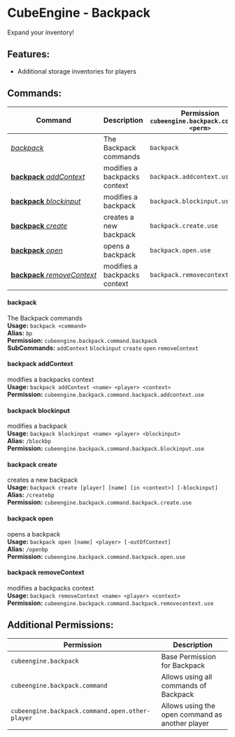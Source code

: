# CubeEngine - Backpack
Expand your inventory!

## Features:
 - Additional storage inventories for players

## Commands:

| Command | Description | Permission<br>`cubeengine.backpack.command.<perm>` |
| --- | --- | --- |
| [*backpack*](#backpack) | The Backpack commands | `backpack` |
| [**backpack**&nbsp;*addContext*](#backpackaddcontext) | modifies a backpacks context | `backpack.addcontext.use` |
| [**backpack**&nbsp;*blockinput*](#backpackblockinput) | modifies a backpack | `backpack.blockinput.use` |
| [**backpack**&nbsp;*create*](#backpackcreate) | creates a new backpack | `backpack.create.use` |
| [**backpack**&nbsp;*open*](#backpackopen) | opens a backpack | `backpack.open.use` |
| [**backpack**&nbsp;*removeContext*](#backpackremovecontext) | modifies a backpacks context | `backpack.removecontext.use` |

#### backpack  
The Backpack commands  
**Usage:** `backpack <command>`  
**Alias:** `bp`  
**Permission:** `cubeengine.backpack.command.backpack`  
**SubCommands:** `addContext` `blockinput` `create` `open` `removeContext`  

#### backpack&nbsp;addContext  
modifies a backpacks context  
**Usage:** `backpack addContext <name> <player> <context>`  
**Permission:** `cubeengine.backpack.command.backpack.addcontext.use`  
  

#### backpack&nbsp;blockinput  
modifies a backpack  
**Usage:** `backpack blockinput <name> <player> <blockinput>`  
**Alias:** `/blockbp`  
**Permission:** `cubeengine.backpack.command.backpack.blockinput.use`  
  

#### backpack&nbsp;create  
creates a new backpack  
**Usage:** `backpack create [player] [name] [in <context>] [-blockinput]`  
**Alias:** `/createbp`  
**Permission:** `cubeengine.backpack.command.backpack.create.use`  
  

#### backpack&nbsp;open  
opens a backpack  
**Usage:** `backpack open [name] <player> [-outOfContext]`  
**Alias:** `/openbp`  
**Permission:** `cubeengine.backpack.command.backpack.open.use`  
  

#### backpack&nbsp;removeContext  
modifies a backpacks context  
**Usage:** `backpack removeContext <name> <player> <context>`  
**Permission:** `cubeengine.backpack.command.backpack.removecontext.use`  
  

## Additional Permissions:

| Permission | Description |
| --- | --- |
| `cubeengine.backpack` | Base Permission for Backpack |
| `cubeengine.backpack.command` | Allows using all commands of Backpack |
| `cubeengine.backpack.command.open.other-player` | Allows using the open command as another player |
